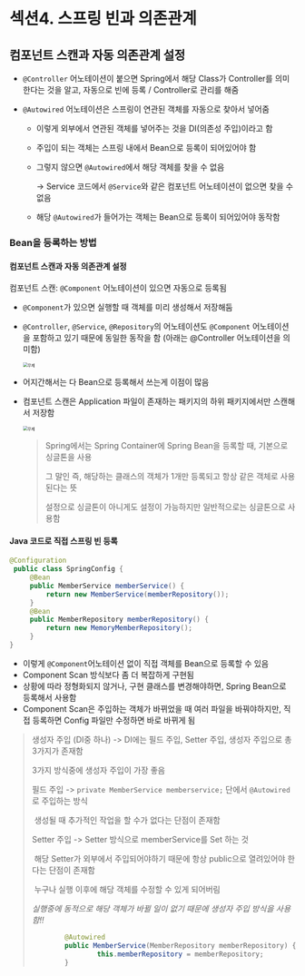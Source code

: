 # 섹션4. 스프링 빈과 의존관계

## 컴포넌트 스캔과 자동 의존관계 설정

- `@Controller` 어노테이션이 붙으면 Spring에서 해당 Class가 Controller를 의미한다는 것을 알고, 자동으로 빈에 등록 / Controller로 관리를 해줌

- `@Autowired` 어노테이션은 스프링이 연관된 객체를 자동으로 찾아서 넣어줌

  - 이렇게 외부에서 연관된 객체를 넣어주는 것을 DI(의존성 주입)이라고 함

  - 주입이 되는 객체는 스프링 내에서 Bean으로 등록이 되어있어야 함

  - 그렇지 않으면 `@Autowired`에서 해당 객체를 찾을 수 없음

    -> Service 코드에서 `@Service`와 같은 컴포넌트 어노테이션이 없으면 찾을 수 없음

  - 해당 `@Autowired`가 들어가는 객체는 Bean으로 등록이 되어있어야 동작함

### Bean을 등록하는 방법

#### 컴포넌트 스캔과 자동 의존관계 설정

컴포넌트 스캔: `@Component` 어노테이션이 있으면 자동으로 등록됨

- `@Component`가 있으면 실행할 때 객체를 미리 생성해서 저장해둠

- `@Controller`, `@Service`, `@Repository`의 어노테이션도 `@Component` 어노테이션을 포함하고 있기 때문에 동일한 동작을 함 (아래는 @Controller 어노테이션을 의미함)

  <img src="./%E1%84%89%E1%85%A6%E1%86%A8%E1%84%89%E1%85%A7%E1%86%AB4.%20%E1%84%89%E1%85%B3%E1%84%91%E1%85%B3%E1%84%85%E1%85%B5%E1%86%BC%20%E1%84%87%E1%85%B5%E1%86%AB%E1%84%80%E1%85%AA%20%E1%84%8B%E1%85%B4%E1%84%8C%E1%85%A9%E1%86%AB%E1%84%80%E1%85%AA%E1%86%AB%E1%84%80%E1%85%A8.assets/%E1%84%86%E1%85%AE%E1%84%8C%E1%85%A6.png" alt="무제" style="zoom:50%;" />

- 어지간해서는 다 Bean으로 등록해서 쓰는게 이점이 많음

- 컴포넌트 스캔은 Application 파일이 존재하는 패키지의 하위 패키지에서만 스캔해서 저장함

  <img src="./%E1%84%89%E1%85%A6%E1%86%A8%E1%84%89%E1%85%A7%E1%86%AB4.%20%E1%84%89%E1%85%B3%E1%84%91%E1%85%B3%E1%84%85%E1%85%B5%E1%86%BC%20%E1%84%87%E1%85%B5%E1%86%AB%E1%84%80%E1%85%AA%20%E1%84%8B%E1%85%B4%E1%84%8C%E1%85%A9%E1%86%AB%E1%84%80%E1%85%AA%E1%86%AB%E1%84%80%E1%85%A8.assets/%E1%84%86%E1%85%AE%E1%84%8C%E1%85%A6-4243333.png" alt="무제" style="zoom:50%;" />

  > Spring에서는 Spring Container에  Spring Bean을 등록할 때, 기본으로 싱글톤을 사용
  >
  > 그 말인 즉, 해당하는 클래스의 객체가 1개만 등록되고 항상 같은 객체로 사용된다는 뜻
  >
  > 설정으로 싱글톤이 아니게도 설정이 가능하지만 일반적으로는 싱글톤으로 사용함

#### Java 코드로 직접 스프링 빈 등록

``` java
@Configuration
 public class SpringConfig {
     @Bean
     public MemberService memberService() {
         return new MemberService(memberRepository());
     }
     @Bean
     public MemberRepository memberRepository() {
         return new MemoryMemberRepository();
     }
}

```

- 이렇게 `@Component`어노테이션 없이 직접 객체를 Bean으로 등록할 수 있음
- Component Scan 방식보다 좀 더 복잡하게 구현됨
- 상황에 따라 정형화되지 않거나, 구현 클래스를 변경해야하면, Spring Bean으로 등록해서 사용함
- Component Scan은 주입하는 객체가 바뀌었을 때 여러 파일을 바꿔야하지만, 직접 등록하면 Config 파일만 수정하면 바로 바뀌게 됨



> 생성자 주입 (DI중 하나) -> DI에는 필드 주입, Setter 주입, 생성자 주입으로 총 3가지가 존재함
>
> 3가지 방식중에 생성자 주입이 가장 좋음
>
> 필드 주입 -> `private MemberService memberservice;` 단에서 `@Autowired`로 주입하는 방식
>
> ​	생성될 때 추가적인 작업을 할 수가 없다는 단점이 존재함
>
> Setter 주입 -> Setter 방식으로 memberService를 Set 하는 것
>
> ​	해당 Setter가 외부에서 주입되어야하기 때문에 항상 public으로 열려있어야 한다는 단점이 존재함
>
> ​	누구나 실행 이후에 해당 객체를 수정할 수 있게 되어버림
>
> *실행중에 동적으로 해당 객체가 바뀔 일이 없기 때문에 생성자 주입 방식을 사용함!!*
>
> ``` java
>         @Autowired
>         public MemberService(MemberRepository memberRepository) {
>                 this.memberRepository = memberRepository;
>         }
> 
> ```
>
> 